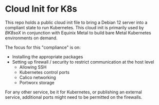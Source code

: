 # Cloud Init for K8s

This repo holds a public cloud init file to bring a Debian 12 server into a compliant state to run Kubernetes.  This cloud init is primarily used by *BK8soX* in conjunction with Equinix Metal to build bare Metal Kubernetes environments on demand. 


The focus for this "compliance" is on:
- Installing the appropriate packages
- Setting up firewall / security to restrict communication at the host level
  - Allowing SSH
  - Kubernetes control ports
  - Calico networking
  - Portworx storage
 
For any other service, be it for Kubernetes, or publishing an external service, additional ports might need to be permitted on the firewalls.   
